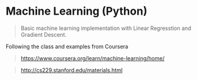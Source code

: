 # Machine Learning (Python)
> Basic machine learning implementation with Linear Regresstion and Gradient Descent.

Following the class and examples from Coursera
>https://www.coursera.org/learn/machine-learning/home/

>http://cs229.stanford.edu/materials.html
